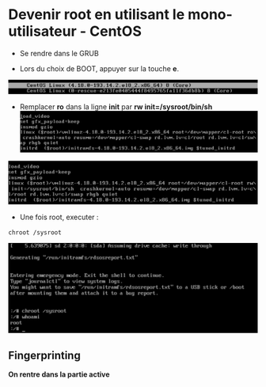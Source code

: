 # Devenir root en utilisant le mono-utilisateur - CentOS

* Se rendre dans le GRUB

* Lors du choix de BOOT, appuyer sur la touche __e__.

![](images/GRUB.png)

* Remplacer __ro__ dans la ligne __init__ par __rw init=/sysroot/bin/sh__
![](images/grub_ro.png)

![](images/grub_rw.png)

* Une fois root, executer : 

```
chroot /sysroot
```

![](images/grub_root.png)

## Fingerprinting

__On rentre dans la partie active__
